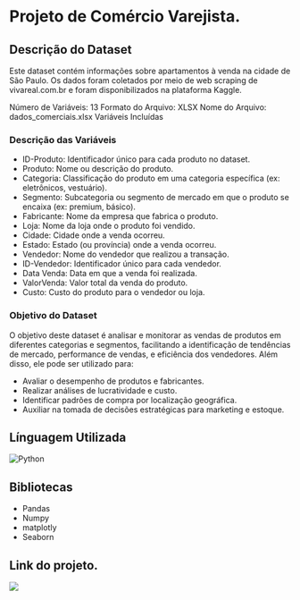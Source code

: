
# Projeto de Comércio Varejista.     

## Descrição do Dataset
Este dataset contém informações sobre apartamentos à venda na cidade de São Paulo. Os dados foram coletados por meio de web scraping de vivareal.com.br e foram disponibilizados na plataforma Kaggle.

Número de Variáveis: 13
Formato do Arquivo: XLSX
Nome do Arquivo: dados_comerciais.xlsx
Variáveis Incluídas

### Descrição das Variáveis

- ID-Produto: Identificador único para cada produto no dataset.
- Produto: Nome ou descrição do produto.
- Categoria: Classificação do produto em uma categoria específica (ex: eletrônicos, vestuário).
- Segmento: Subcategoria ou segmento de mercado em que o produto se encaixa (ex: premium, básico).
- Fabricante: Nome da empresa que fabrica o produto.
- Loja: Nome da loja onde o produto foi vendido.
- Cidade: Cidade onde a venda ocorreu.
- Estado: Estado (ou província) onde a venda ocorreu.
- Vendedor: Nome do vendedor que realizou a transação.
- ID-Vendedor: Identificador único para cada vendedor.
- Data Venda: Data em que a venda foi realizada.
- ValorVenda: Valor total da venda do produto.
- Custo: Custo do produto para o vendedor ou loja.

### Objetivo do Dataset
O objetivo deste dataset é analisar e monitorar as vendas de produtos em diferentes categorias e segmentos, facilitando a identificação de tendências de mercado, performance de vendas, e eficiência dos vendedores. Além disso, ele pode ser utilizado para:

- Avaliar o desempenho de produtos e fabricantes.
- Realizar análises de lucratividade e custo.
- Identificar padrões de compra por localização geográfica.
- Auxiliar na tomada de decisões estratégicas para marketing e estoque.

## Línguagem Utilizada   

![Python](https://img.shields.io/badge/Python-3776AB?style=for-the-badge&logo=python&logoColor=white)

## Bibliotecas 
- Pandas
- Numpy
- matplotly
- Seaborn 

## Link do projeto.
<div align="left">  
<a href="https://github.com/felipefagion/Projetos/blob/main/projeto.ipynb" target="_blank"><img src="https://img.shields.io/badge/Go-00ADD8?style=for-the-badge&logo=go&logoColor=white"</a>

